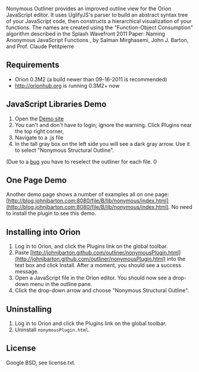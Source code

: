 Nonymous Outliner provides an improved outline view for the Orion JavaScript editor. It uses UglifyJS's parser to build
an abstract syntax tree of your JavaScript code, then constructs a hierarchical visualization of your functions.
The names are created using the "Function-Object Consumption" algorithm described in the
Splash Wavefront 2011 Paper: Naming Anonymous JavaScript Functions , by Salman Mirghasemi, John J. Barton, and Prof. Claude Petitpierre

Requirements
------------
* Orion 0.3M2 (a build newer than 09-16-2011 is recommended)
* http://orionhub.org is running 0.3M2+ now

JavaScript Libraries Demo
-------------------------
1. Open the [Demo site](http://blog.johnjbarton.com:8080/navigate/table.html#/file/D/?depth=1)
2. You can't and don't have to login; ignore the warning. Click Plugins near the top right corner,
3. Navigate to a .js file
4. In the tall gray box on the left side you will see a dark gray
arrow. Use it to select "Nonymous Structural Outline".

(Due to a [bug](https://bugs.eclipse.org/bugs/show_bug.cgi?id=359160) you have to reselect the outliner for each file. 0

One Page Demo
-------------

Another demo page shows a number of examples all on one page: 
[http://blog.johnjbarton.com:8080/file/B/lib/nonymous/index.html](http://blog.johnjbarton.com:8080/file/B/lib/nonymous/index.html). 
No need to install the plugin to see this demo.


Installing into Orion
---------------------
1. Log in to Orion, and click the Plugins link on the global toolbar.
2. Paste [http://johnjbarton.github.com/outliner/nonymousPlugin.html](http://johnjbarton.github.com/outliner/nonymousPlugin.html) into the text box and click Install.
   After a moment, you should see a success message.
3. Open a JavaScript file in the Orion editor. You should now see a drop-down menu in the outline pane.
4. Click the drop-down arrow and choose "Nonymous Structural Outline".

<!--
Installing onto orionhub
------------------------
We can use Orionhub to simulate a local Orion server. We'll install the Outliner plugin into our "simulated" server.
1. Log into Orionhub.
2. Go to the Repositories page and clone the Orion client repository:
        git://git.eclipse.org/gitroot/orion/org.eclipse.orion.client.git
3. Go to the Sites page and create a new site configuration.
4. *While holding the SHIFT key*, click the Add button and choose ```org.eclipse.orion.client``` from the list.
   This should create a number of entries in the table.
5. Click *Start* to launch the site. Note the URL where the site is running; this is now your "local server".
6. Go to the Navigator and browse to ```org.eclipse.orion.client/bundles/org.eclipse.orion.client.core/web```.
7. Follow the instructions in "Installing" above, starting from Step 2.
-->

Uninstalling
------------
1. Log in to Orion and click the Plugins link on the global toolbar.
2. Uninstall ```nonymousPlugin.html```.

License
-------
Google BSD, see license.txt.
